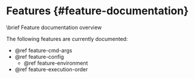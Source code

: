 Features {#feature-documentation}
========
\brief Feature documentation overview

The following features are currently documented:
- @ref feature-cmd-args
- @ref feature-config
  - @ref feature-environment
- @ref feature-execution-order
